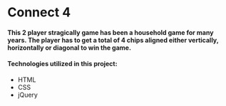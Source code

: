# Connect 4 

#### This 2 player stragically game has been a household game for many years. The player has to get a total of 4 chips aligned either vertically, horizontally or diagonal to win the game.


#### Technologies utilized in this project:
* HTML
* CSS
* jQuery


